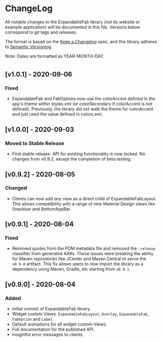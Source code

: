 # ChangeLog
All notable changes to the ExpandableFab library (*not* its website or example application) will be documented in this file. Versions below correspond to git tags and releases.

The format is based on the [Keep a Changelog](https://keepachangelog.com/en/1.0.0/) spec,
and this library adheres to [Semantic Versioning](https://semver.org/).

Note: Dates are formatted as YEAR-MONTH-DAY.

#

## [v1.0.1] - 2020-09-06
### Fixed
- ExpandableFab and FabOptions now use the colorAccent defined in the app's theme within styles.xml (or colorSecondary if colorAccent is not defined). Previously, the library did not walk the theme for colorAccent and just used the value defined in colors.xml.

## [v1.0.0] - 2020-09-03
### Moved to Stable Release
- First stable release. API for existing functionality is now locked. No changes from v0.9.2, except the completion of beta testing.

## [v0.9.2] - 2020-08-05
### Changed
- Clients can now add *any* view as a direct child of ExpandableFabLayout. This allows compatibility with a range of new Material Design views like Snackbar and BottomAppBar.

## [v0.9.1] - 2020-08-04
### Fixed
- Removed quotes from the POM metadata file and removed the `-release` classifier from generated AARs. These issues were breaking the ability for Maven repositories like JCenter and Maven Central to serve the `v0.9.0` artifact. This fix allows users to now import the library as a dependency using Maven, Gradle, etc starting from `v0.9.1`.

## [v0.9.0] - 2020-08-04
### Added
- Initial commit of ExpandableFab library.
- Widget custom Views: `ExpandableFabLayout`, `Overlay`, `ExpandableFab`, `FabOption` and `Label`.
- Default animations for all widget custom Views.
- Full documentation for the published API.
- Insightful error messages to clients.